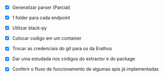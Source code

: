 
- [X] Generalizar parser (Parcial)
- [X] 1 folder para cada endpoint
- [X] Utilizar black-py
- [X] Colocar codigo em um container


- [X] Trocar as credenciais do git para os da Erathos
- [X] Dar uma estudada nos códigos do extractor e do package
- [X] Conferir o fluxo de funcionamento de algumas apis já implementadas


